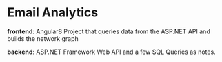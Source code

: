 # Email Analytics

**frontend**: Angular8 Project that queries data from the ASP.NET API and builds the
network graph

**backend**: ASP.NET Framework Web API and a few SQL Queries as notes.
